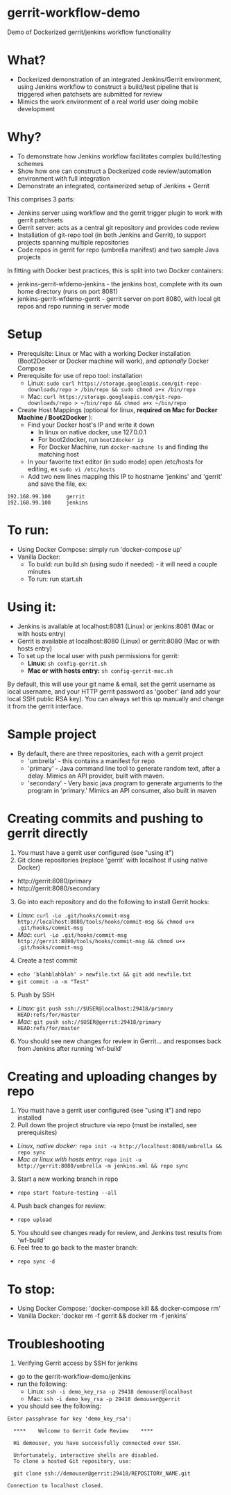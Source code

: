 # gerrit-workflow-demo
Demo of Dockerized gerrit/jenkins workflow functionality

# What?
* Dockerized demonstration of an integrated Jenkins/Gerrit environment, using Jenkins workflow to construct a build/test pipeline that is triggered when patchsets are submitted for review
* Mimics the work environment of a real world user doing mobile development

# Why?
* To demonstrate how Jenkins workflow facilitates complex build/testing schemes
* Show how one can construct a Dockerized code review/automation environment with full integration
* Demonstrate an integrated, containerized setup of Jenkins + Gerrit

This comprises 3 parts:
* Jenkins server using workflow and the gerrit trigger plugin to work with gerrit patchsets
* Gerrit server: acts as a central git repository and provides code review
* Installation of git-repo tool (in both Jenkins and Gerrit), to support projects spanning multiple repositories
* Code repos in gerrit for repo (umbrella manifest) and two sample Java projects

In fitting with Docker best practices, this is split into two Docker containers:

* jenkins-gerrit-wfdemo-jenkins - the jenkins host, complete with its own home directory (runs on port 8081)
* jenkins-gerrit-wfdemo-gerrit - gerrit server on port 8080, with local git repos and repo running in server mode 


# Setup
* Prerequisite: Linux or Mac with a working Docker installation (Boot2Docker or Docker machine will work), and *optionally* Docker Compose
* Prerequisite for use of repo tool: installation
  - Linux: `sudo curl https://storage.googleapis.com/git-repo-downloads/repo > /bin/repo && sudo chmod a+x /bin/repo`
  - Mac: `curl https://storage.googleapis.com/git-repo-downloads/repo > ~/bin/repo && chmod a+x ~/bin/repo`
* Create Host Mappings (optional for linux, **required on Mac for Docker Machine / Boot2Docker** ):
  - Find your Docker host's IP and write it down
    - In linux on native docker, use 127.0.0.1
    - For boot2docker, run `boot2docker ip`
    - For Docker Machine, run `docker-machine ls` and finding the matching host
  - In your favorite text editor (in sudo mode) open /etc/hosts for editing, ex `sudo vi /etc/hosts`
  - Add two new lines mapping this IP to hostname 'jenkins' and 'gerrit' and save the file, ex:

```
192.168.99.100     gerrit
192.168.99.100     jenkins
```

# To run:

* Using Docker Compose:  simply run 'docker-compose up'
* Vanilla Docker: 
	- To build: run build.sh (using sudo if needed) - it will need a couple minutes
	- To run: run start.sh

# Using it:
* Jenkins is available at localhost:8081 (Linux) or jenkins:8081 (Mac or with hosts entry)
* Gerrit is available at localhost:8080 (Linux) or gerrit:8080 (Mac or with hosts entry) 
* To set up the local user with push permissions for gerrit:
  -  **Linux:** `sh config-gerrit.sh`
  -  **Mac or with hosts entry:** `sh config-gerrit-mac.sh`

By default, this will use your git name & email, set the gerrit username as local username, and your HTTP gerrit password as 'goober' (and add your local SSH public RSA key).  You can always set this up manually and change it from the gerrit interface.

# Sample project
* By default, there are three repositories, each with a gerrit project
  - 'umbrella' - this contains a manifest for repo
  - 'primary' - Java command line tool to generate random text, after a delay.  Mimics an API provider, built with maven.  
  - 'secondary' - Very basic java program to generate arguments to the program in 'primary.'  Mimics an API consumer, also built in maven

# Creating commits and pushing to gerrit directly
1. You must have a gerrit user configured (see "using it")
2. Git clone repositories (replace 'gerrit' with localhost if using native Docker)
  - http://gerrit:8080/primary  
  - http://gerrit:8080/secondary
3. Go into each repository and do the following to install Gerrit hooks: 
  - *Linux*: `curl -Lo .git/hooks/commit-msg http://localhost:8080/tools/hooks/commit-msg && chmod u+x .git/hooks/commit-msg`
  - *Mac*: `curl -Lo .git/hooks/commit-msg http://gerrit:8080/tools/hooks/commit-msg && chmod u+x .git/hooks/commit-msg`
4. Create a test commit
  - `echo 'blahblahblah' > newfile.txt && git add newfile.txt`
  - `git commit -a -m "Test"`
5. Push by SSH
  - *Linux:* `git push ssh://$USER@localhost:29418/primary HEAD:refs/for/master`
  - *Mac:* `git push ssh://$USER@gerrit:29418/primary HEAD:refs/for/master`
6. You should see new changes for review in Gerrit... and responses back from Jenkins after running 'wf-build'


# Creating and uploading changes by repo
1. You must have a gerrit user configured (see "using it") and repo installed
2. Pull down the project structure via repo (must be installed, see prerequisites)
  - *Linux, native docker:* `repo init -u http://localhost:8080/umbrella && repo sync`
  - *Mac or linux with hosts entry*: `repo init -u http://gerrit:8080/umbrella -m jenkins.xml && repo sync`
3. Start a new working branch in repo
  - `repo start feature-testing --all`
4. Push back changes for review: 
  - `repo upload`
5. You should see changes ready for review, and Jenkins test results from 'wf-build'
6. Feel free to go back to the master branch:
  - `repo sync -d`

# To stop:
* Using Docker Compose: 'docker-compose kill && docker-compose rm'
* Vanilla Docker:  'docker rm -f gerrit && docker rm -f jenkins'

# Troubleshooting

1. Verifying Gerrit access by SSH for jenkins
* go to the gerrit-workflow-demo/jenkins
* run the following:
  - Linux: `ssh -i demo_key_rsa -p 29418 demouser@localhost`
  - Mac: `ssh -i demo_key_rsa -p 29418 demouser@gerrit`
* you should see the following:
```
Enter passphrase for key 'demo_key_rsa': 

  ****    Welcome to Gerrit Code Review    ****

  Hi demouser, you have successfully connected over SSH.

  Unfortunately, interactive shells are disabled.
  To clone a hosted Git repository, use:

  git clone ssh://demouser@gerrit:29418/REPOSITORY_NAME.git

Connection to localhost closed.
```